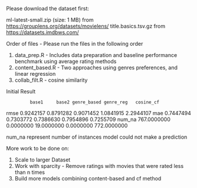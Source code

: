 Please download the dataset first:

ml-latest-small.zip (size: 1 MB) from https://grouplens.org/datasets/movielens/
title.basics.tsv.gz from https://datasets.imdbws.com/

Order of files - Please run the files in the following order
1. data_prep.R - Includes data preparation and baseline performance benchmark using average rating methods
2. content_based.R - Two approaches using genres preferences, and linear regression
3. collab_filt.R - cosine similarity

Initial Result

             base1     base2 genre_based genre_reg   cosine_cf
rmse     0.9242157 0.8791282   0.9071452 1.0841915   2.2944107
mae      0.7447494 0.7303772   0.7386630 0.7954896   0.7255709
num_na 767.0000000 0.0000000  19.0000000 0.0000000 772.0000000

num_na represent number of instances model could not make a prediction

More work to be done on:
  1. Scale to larger Dataset
  2. Work with sparcity - Remove ratings with movies that were rated less than n times
  3. Build more models combining content-based and cf method
